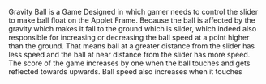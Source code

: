 Gravity Ball is a Game Designed in which gamer needs to
control the slider to make ball float on the Applet Frame.
Because the ball is affected by the gravity which makes it fall
to the ground which is slider, which indeed also responsible
for increasing or decreasing the ball speed at a point higher
than the ground. That means ball at a greater distance from
the slider has less speed and the ball at near distance from
the slider has more speed. The score of the game increases
by one when the ball touches and gets reflected towards
upwards. Ball speed also increases when it touches
